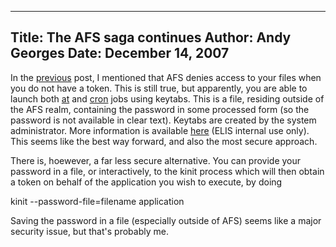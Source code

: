 -----
Title:  The AFS saga continues
Author: Andy Georges
Date: December 14, 2007
-----







In the [previous](http://www.itkovian.net/base/afs-does-not-screen)
post, I mentioned that AFS denies access to your files when you do not
have a token. This is still true, but apparently, you are able to launch
both [at](http://unixhelp.ed.ac.uk/CGI/man-cgi?at) and
[cron](http://unixhelp.ed.ac.uk/CGI/man-cgi?cron+8) jobs using keytabs.
This is a file, residing outside of the AFS realm, containing the
password in some processed form (so the password is not available in
clear text). Keytabs are created by the system administrator. More
information is available [here](https://www.elis.ugent.be/en/node/1467)
(ELIS internal use only). This seems like the best way forward, and also
the most secure approach.


There is, hoewever, a far less secure alternative. You can provide your
password in a file, or interactively, to the kinit process which will
then obtain a token on behalf of the application you wish to execute, by
doing


kinit --password-file=filename application


Saving the password in a file (especially outside of AFS) seems like a
major security issue, but that's probably me.




